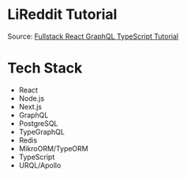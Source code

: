 # LiReddit Tutorial

Source: [Fullstack React GraphQL TypeScript Tutorial](https://www.youtube.com/watch?v=I6ypD7qv3Z8)

# Tech Stack

* React
* Node.js
* Next.js
* GraphQL
* PostgreSQL
* TypeGraphQL
* Redis
* MikroORM/TypeORM
* TypeScript
* URQL/Apollo